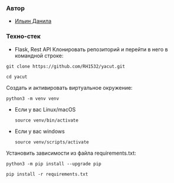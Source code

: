 ### Автор 
- [Ильин Данила](https://github.com/RH1532)
### Техно-стек 
- Flask, Rest API
Клонировать репозиторий и перейти в него в командной строке:

```
git clone https://github.com/RH1532/yacut.git
```

```
cd yacut
```

Cоздать и активировать виртуальное окружение:

```
python3 -m venv venv
```

* Если у вас Linux/macOS

    ```
    source venv/bin/activate
    ```

* Если у вас windows

    ```
    source venv/scripts/activate
    ```

Установить зависимости из файла requirements.txt:

```
python3 -m pip install --upgrade pip
```

```
pip install -r requirements.txt
```
